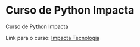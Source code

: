 # Curso de Python Impacta
Curso de Python Impacta

Link para o curso: [Impacta Tecnologia](https://impacta.com.br/online/Programando-com-a-Linguagem-Python-online.php)
